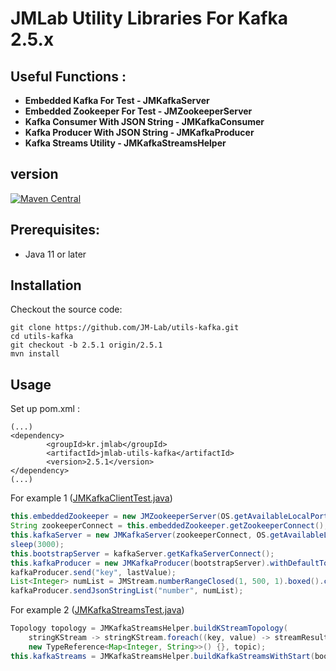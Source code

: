 JMLab Utility Libraries For Kafka 2.5.x
========================================

## Useful Functions :
* **Embedded Kafka For Test - JMKafkaServer**
* **Embedded Zookeeper For Test - JMZookeeperServer**
* **Kafka Consumer With JSON String - JMKafkaConsumer**
* **Kafka Producer With JSON String - JMKafkaProducer**
* **Kafka Streams Utility - JMKafkaStreamsHelper**

## version
[![Maven Central](https://maven-badges.herokuapp.com/maven-central/com.github.jm-lab/jmlab-utils-kafka/badge.svg)](http://search.maven.org/#artifactdetails%7Ckr.jmlab%7Cjmlab-utils-kafka%7C2.5.1%7Cjar)

## Prerequisites:
* Java 11 or later

## Installation

Checkout the source code:

    git clone https://github.com/JM-Lab/utils-kafka.git
    cd utils-kafka
    git checkout -b 2.5.1 origin/2.5.1 
    mvn install

## Usage
Set up pom.xml :

    (...)
    <dependency>
			<groupId>kr.jmlab</groupId>
			<artifactId>jmlab-utils-kafka</artifactId>
			<version>2.5.1</version>
	</dependency>
    (...)

For example 1 ([JMKafkaClientTest.java](https://github.com/JM-Lab/utils-kafka/blob/master/src/test/java/kr/jm/utils/kafka/client/JMKafkaClientTest.java))

```java
this.embeddedZookeeper = new JMZookeeperServer(OS.getAvailableLocalPort()).start();
String zookeeperConnect = this.embeddedZookeeper.getZookeeperConnect();
this.kafkaServer = new JMKafkaServer(zookeeperConnect, OS.getAvailableLocalPort()).start();
sleep(3000);
this.bootstrapServer = kafkaServer.getKafkaServerConnect();
this.kafkaProducer = new JMKafkaProducer(bootstrapServer).withDefaultTopic(topic);
kafkaProducer.send("key", lastValue);
List<Integer> numList = JMStream.numberRangeClosed(1, 500, 1).boxed().collect(toList());
kafkaProducer.sendJsonStringList("number", numList);
```
For example 2 ([JMKafkaStreamsTest.java](https://github.com/JM-Lab/utils-kafka/blob/master/src/test/java/kr/jm/utils/kafka/streams/JMKafkaStreamsTest.java))

```java
Topology topology = JMKafkaStreamsHelper.buildKStreamTopology(
    stringKStream -> stringKStream.foreach((key, value) -> streamResultMap.putAll(value)),
    new TypeReference<Map<Integer, String>>() {}, topic);
this.kafkaStreams = JMKafkaStreamsHelper.buildKafkaStreamsWithStart(bootstrapServer, applicationId, topology);
```